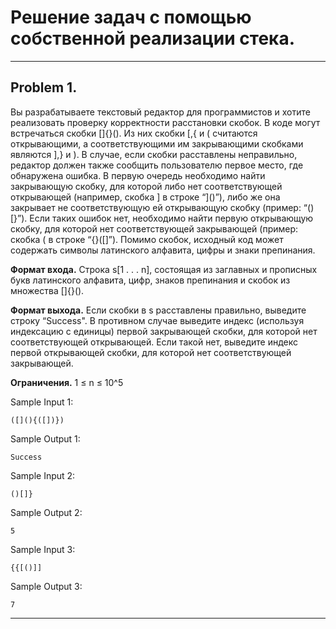 # Решение задач с помощью собственной реализации стека.
---
## Problem 1.
Вы разрабатываете текстовый редактор для программистов и хотите реализовать проверку корректности расстановки скобок. В коде могут встречаться скобки []{}(). Из них скобки [,{
и ( считаются открывающими, а соответствующими им закрывающими скобками являются
],} и ).
В случае, если скобки расставлены неправильно, редактор должен
также сообщить пользователю первое место, где обнаружена ошибка.
В первую очередь необходимо найти закрывающую скобку, для которой либо нет соответствующей открывающей (например, скобка ] в
строке “]()”), либо же она закрывает не соответствующую ей открывающую скобку (пример: “()[}”). Если таких ошибок нет, необходимо найти первую открывающую скобку, для которой нет соответствующей закрывающей (пример: скобка ( в строке “{}([]”).
Помимо скобок, исходный код может содержать символы латинского алфавита, цифры и знаки препинания.

__Формат входа.__ Строка s[1 . . . n], состоящая из заглавных и прописных букв латинского алфавита, цифр, знаков препинания и скобок из множества []{}().

__Формат выхода.__ Если скобки в s расставлены правильно, выведите
строку “Success". В противном случае выведите индекс (используя индексацию с единицы) первой закрывающей скобки, для
которой нет соответствующей открывающей. Если такой нет,
выведите индекс первой открывающей скобки, для которой нет
соответствующей закрывающей.

__Ограничения.__  1 ≤ n ≤ 10^5

Sample Input 1:
```
([](){([])})
```
Sample Output 1:
```
Success
```
Sample Input 2:
```
()[]}
```
Sample Output 2:
```
5
```
Sample Input 3:
```
{{[()]]
```
Sample Output 3:
```
7
```
---
